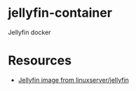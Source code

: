 # jellyfin-container

Jellyfin docker

# Resources

- [Jellyfin image from linuxserver/jellyfin](https://docs.linuxserver.io/images/docker-jellyfin/#via-docker-compose)
